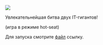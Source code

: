![](https://i.imgur.com/qIEH4Z5.png)

Увлекательнейшая битва двух IT-гигантов!

(игра в режиме hot-seat)

Для запуска смотрите [файл](https://github.com/StellarProcy/Hello-Mediasoft/blob/tic_tac_toe/JS-Mediasoft_tic_tac_toe.html) ссылку.

